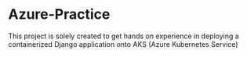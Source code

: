 # Azure-Practice
This project is solely created to get hands on experience in deploying a containerized Django application onto AKS (Azure Kubernetes Service)

